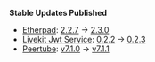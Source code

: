 **Stable Updates Published**

* [Etherpad](https://github.com/ether/etherpad-lite): [2.2.7](https://github.com/ether/etherpad-lite/releases/tag/2.2.7) -> [2.3.0](https://github.com/ether/etherpad-lite/releases/tag/2.3.0)
* [Livekit Jwt Service](https://github.com/element-hq/lk-jwt-service): [0.2.2](https://github.com/element-hq/lk-jwt-service/releases/tag/0.2.2) -> [0.2.3](https://github.com/element-hq/lk-jwt-service/releases/tag/0.2.3)
* [Peertube](https://github.com/Chocobozzz/PeerTube): [v7.1.0](https://github.com/Chocobozzz/PeerTube/releases/tag/v7.1.0) -> [v7.1.1](https://github.com/Chocobozzz/PeerTube/releases/tag/v7.1.1)
